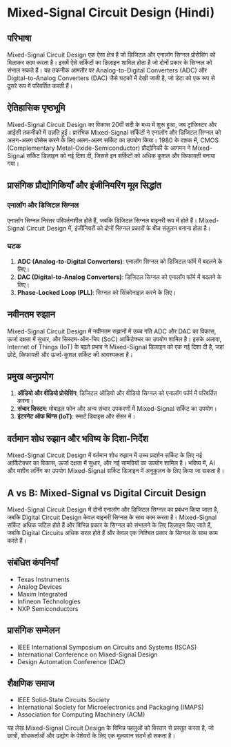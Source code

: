 # Mixed-Signal Circuit Design (Hindi)

## परिभाषा
Mixed-Signal Circuit Design एक ऐसा क्षेत्र है जो डिजिटल और एनालॉग सिग्नल प्रोसेसिंग को मिलाकर काम करता है। इसमें ऐसे सर्किटों का डिज़ाइन शामिल होता है जो दोनों प्रकार के सिग्नल को संभाल सकते हैं। यह तकनीक आमतौर पर Analog-to-Digital Converters (ADC) और Digital-to-Analog Converters (DAC) जैसे घटकों में देखी जाती है, जो डेटा को एक रूप से दूसरे रूप में परिवर्तित करती हैं।

## ऐतिहासिक पृष्ठभूमि
Mixed-Signal Circuit Design का विकास 20वीं सदी के मध्य में शुरू हुआ, जब ट्रांजिस्टर और आईसी तकनीकों में उन्नति हुई। प्रारंभिक Mixed-Signal सर्किटों ने एनालॉग और डिजिटल सिग्नल को अलग-अलग प्रोसेस करने के लिए अलग-अलग सर्किट का उपयोग किया। 1980 के दशक में, CMOS (Complementary Metal-Oxide-Semiconductor) प्रौद्योगिकी के आगमन ने Mixed-Signal सर्किट डिज़ाइन को नई दिशा दी, जिससे इन सर्किटों को अधिक कुशल और किफायती बनाया गया।

## प्रासंगिक प्रौद्योगिकियाँ और इंजीनियरिंग मूल सिद्धांत
### एनालॉग और डिजिटल सिग्नल
एनालॉग सिग्नल निरंतर परिवर्तनशील होते हैं, जबकि डिजिटल सिग्नल बाइनरी रूप में होते हैं। Mixed-Signal Circuit Design में, इंजीनियरों को दोनों सिग्नल प्रकारों के बीच संतुलन बनाना होता है।

### घटक
1. **ADC (Analog-to-Digital Converters)**: एनालॉग सिग्नल को डिजिटल फॉर्म में बदलने के लिए।
2. **DAC (Digital-to-Analog Converters)**: डिजिटल सिग्नल को एनालॉग फॉर्म में बदलने के लिए।
3. **Phase-Locked Loop (PLL)**: सिग्नल को सिंक्रोनाइज़ करने के लिए।

## नवीनतम रुझान
Mixed-Signal Circuit Design में नवीनतम रुझानों में उच्च गति ADC और DAC का विकास, ऊर्जा दक्षता में सुधार, और सिस्टम-ऑन-चिप (SoC) आर्किटेक्चर का उपयोग शामिल है। इसके अलावा, Internet of Things (IoT) के बढ़ते प्रभाव ने Mixed-Signal डिज़ाइन को एक नई दिशा दी है, जहां छोटे, किफायती और ऊर्जा-कुशल सर्किट की आवश्यकता है।

## प्रमुख अनुप्रयोग
1. **ऑडियो और वीडियो प्रोसेसिंग**: डिजिटल ऑडियो और वीडियो सिग्नल को एनालॉग फॉर्म में परिवर्तित करना।
2. **संचार सिस्टम**: मोबाइल फोन और अन्य संचार उपकरणों में Mixed-Signal सर्किट का उपयोग।
3. **इंटरनेट ऑफ थिंग्स (IoT)**: स्मार्ट डिवाइस और सेंसर में।

## वर्तमान शोध रुझान और भविष्य के दिशा-निर्देश
Mixed-Signal Circuit Design में वर्तमान शोध रुझान में उच्च प्रदर्शन सर्किट के लिए नई आर्किटेक्चर का विकास, ऊर्जा दक्षता में सुधार, और नई सामग्रियों का उपयोग शामिल है। भविष्य में, AI और मशीन लर्निंग का उपयोग Mixed-Signal सर्किट डिज़ाइन में अनुकूलन के लिए किया जा सकता है।

## A vs B: Mixed-Signal vs Digital Circuit Design
Mixed-Signal Circuit Design में दोनों एनालॉग और डिजिटल सिग्नल का प्रबंधन किया जाता है, जबकि Digital Circuit Design केवल बाइनरी सिग्नल के साथ काम करता है। Mixed-Signal सर्किट अधिक जटिल होते हैं और विभिन्न प्रकार के सिग्नल को संभालने के लिए डिज़ाइन किए जाते हैं, जबकि Digital Circuits अधिक सरल होते हैं और केवल एक निश्चित प्रकार के सिग्नल के साथ काम करते हैं।

## संबंधित कंपनियाँ
- Texas Instruments
- Analog Devices
- Maxim Integrated
- Infineon Technologies
- NXP Semiconductors

## प्रासंगिक सम्मेलन
- IEEE International Symposium on Circuits and Systems (ISCAS)
- International Conference on Mixed-Signal Design
- Design Automation Conference (DAC)

## शैक्षणिक समाज
- IEEE Solid-State Circuits Society
- International Society for Microelectronics and Packaging (IMAPS)
- Association for Computing Machinery (ACM)

यह लेख Mixed-Signal Circuit Design के विभिन्न पहलुओं को विस्तार से प्रस्तुत करता है, जो छात्रों, शोधकर्ताओं और उद्योग के पेशेवरों के लिए एक मूल्यवान संदर्भ हो सकता है।